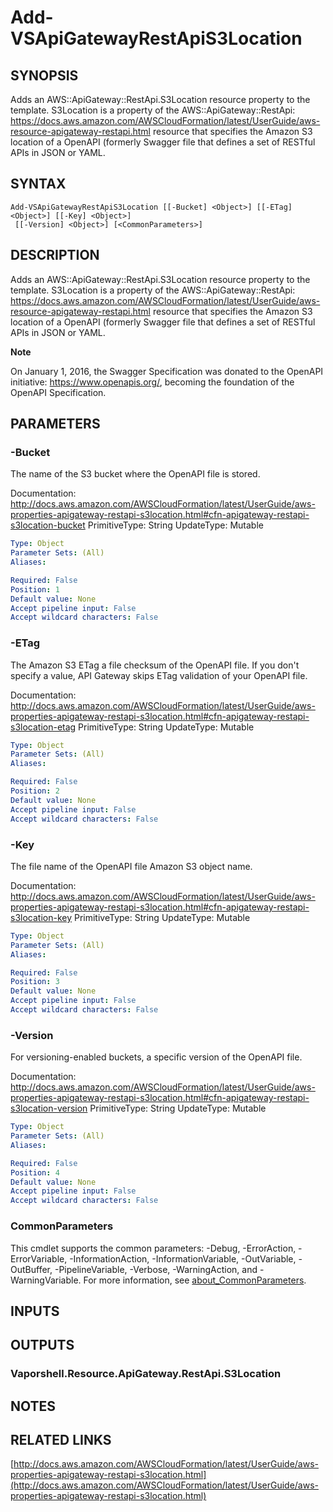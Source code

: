 # Add-VSApiGatewayRestApiS3Location

## SYNOPSIS
Adds an AWS::ApiGateway::RestApi.S3Location resource property to the template.
S3Location is a property of the AWS::ApiGateway::RestApi: https://docs.aws.amazon.com/AWSCloudFormation/latest/UserGuide/aws-resource-apigateway-restapi.html resource that specifies the Amazon S3 location of a OpenAPI (formerly Swagger file that defines a set of RESTful APIs in JSON or YAML.

## SYNTAX

```
Add-VSApiGatewayRestApiS3Location [[-Bucket] <Object>] [[-ETag] <Object>] [[-Key] <Object>]
 [[-Version] <Object>] [<CommonParameters>]
```

## DESCRIPTION
Adds an AWS::ApiGateway::RestApi.S3Location resource property to the template.
S3Location is a property of the AWS::ApiGateway::RestApi: https://docs.aws.amazon.com/AWSCloudFormation/latest/UserGuide/aws-resource-apigateway-restapi.html resource that specifies the Amazon S3 location of a OpenAPI (formerly Swagger file that defines a set of RESTful APIs in JSON or YAML.

**Note**

On January 1, 2016, the Swagger Specification was donated to the OpenAPI initiative: https://www.openapis.org/, becoming the foundation of the OpenAPI Specification.

## PARAMETERS

### -Bucket
The name of the S3 bucket where the OpenAPI file is stored.

Documentation: http://docs.aws.amazon.com/AWSCloudFormation/latest/UserGuide/aws-properties-apigateway-restapi-s3location.html#cfn-apigateway-restapi-s3location-bucket
PrimitiveType: String
UpdateType: Mutable

```yaml
Type: Object
Parameter Sets: (All)
Aliases:

Required: False
Position: 1
Default value: None
Accept pipeline input: False
Accept wildcard characters: False
```

### -ETag
The Amazon S3 ETag a file checksum of the OpenAPI file.
If you don't specify a value, API Gateway skips ETag validation of your OpenAPI file.

Documentation: http://docs.aws.amazon.com/AWSCloudFormation/latest/UserGuide/aws-properties-apigateway-restapi-s3location.html#cfn-apigateway-restapi-s3location-etag
PrimitiveType: String
UpdateType: Mutable

```yaml
Type: Object
Parameter Sets: (All)
Aliases:

Required: False
Position: 2
Default value: None
Accept pipeline input: False
Accept wildcard characters: False
```

### -Key
The file name of the OpenAPI file Amazon S3 object name.

Documentation: http://docs.aws.amazon.com/AWSCloudFormation/latest/UserGuide/aws-properties-apigateway-restapi-s3location.html#cfn-apigateway-restapi-s3location-key
PrimitiveType: String
UpdateType: Mutable

```yaml
Type: Object
Parameter Sets: (All)
Aliases:

Required: False
Position: 3
Default value: None
Accept pipeline input: False
Accept wildcard characters: False
```

### -Version
For versioning-enabled buckets, a specific version of the OpenAPI file.

Documentation: http://docs.aws.amazon.com/AWSCloudFormation/latest/UserGuide/aws-properties-apigateway-restapi-s3location.html#cfn-apigateway-restapi-s3location-version
PrimitiveType: String
UpdateType: Mutable

```yaml
Type: Object
Parameter Sets: (All)
Aliases:

Required: False
Position: 4
Default value: None
Accept pipeline input: False
Accept wildcard characters: False
```

### CommonParameters
This cmdlet supports the common parameters: -Debug, -ErrorAction, -ErrorVariable, -InformationAction, -InformationVariable, -OutVariable, -OutBuffer, -PipelineVariable, -Verbose, -WarningAction, and -WarningVariable. For more information, see [about_CommonParameters](http://go.microsoft.com/fwlink/?LinkID=113216).

## INPUTS

## OUTPUTS

### Vaporshell.Resource.ApiGateway.RestApi.S3Location
## NOTES

## RELATED LINKS

[http://docs.aws.amazon.com/AWSCloudFormation/latest/UserGuide/aws-properties-apigateway-restapi-s3location.html](http://docs.aws.amazon.com/AWSCloudFormation/latest/UserGuide/aws-properties-apigateway-restapi-s3location.html)


